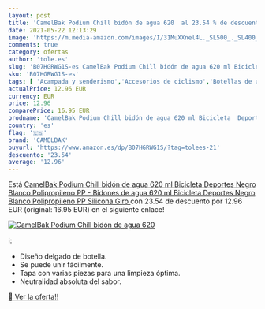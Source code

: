 ```yaml
---
layout: post
title: 'CamelBak Podium Chill bidón de agua 620  al 23.54 % de descuento'
date: 2021-05-22 12:13:29
image: 'https://m.media-amazon.com/images/I/31MuXXnel4L._SL500_._SL400_.jpg'
comments: true
category: ofertas
author: 'tole.es'
slug: 'B07HGRWG1S-es CamelBak Podium Chill bidón de agua 620 ml Bicicleta...'
sku: 'B07HGRWG1S-es'
tags: [ 'Acampada y senderismo','Accesorios de ciclismo','Botellas de agua para bicicletas','Cantimploras y botellas de agua','Ciclismo','Deportes y aire libre','Hidratación de acampada y marcha','Ropa y equipamiento para ocio al aire libre','Ropa y equipo para deportes','bicicleta','camelbak', ]
actualPrice: 12.96 EUR
currency: EUR
price: 12.96
comparePrice: 16.95 EUR
prodname: 'CamelBak Podium Chill bidón de agua 620 ml Bicicleta  Deportes Negro  Blanco Polipropileno  PP  - Bidones de agua  620 ml  Bicicleta  Deportes  Negro  Blanco  Polipropileno  PP   Silicona  Giro '
country: 'es'
flag: '🇪🇸'
brand: 'CAMELBAK'
buyurl: 'https://www.amazon.es/dp/B07HGRWG1S/?tag=tolees-21'
descuento: '23.54'
average: '12.96'
---
```


Está [CamelBak Podium Chill bidón de agua 620 ml Bicicleta  Deportes Negro  Blanco Polipropileno  PP  - Bidones de agua  620 ml  Bicicleta  Deportes  Negro  Blanco  Polipropileno  PP   Silicona  Giro ](https://www.amazon.es/dp/B07HGRWG1S/?tag=tolees-21) con 23.54 de descuento por 12.96 EUR (original: 16.95 EUR) en el siguiente enlace!

[![CamelBak Podium Chill bidón de agua 620 ](https://m.media-amazon.com/images/I/31MuXXnel4L._SL500_._SL400_.jpg)](https://www.amazon.es/dp/B07HGRWG1S/?tag=tolees-21)

ℹ️:

- Diseño delgado de botella.
- Se puede unir fácilmente.
- Tapa con varias piezas para una limpieza óptima.
- Neutralidad absoluta del sabor.

[🛒 Ver la oferta!!](https://www.amazon.es/dp/B07HGRWG1S/?tag=tolees-21)
